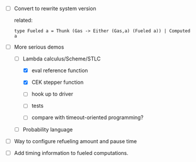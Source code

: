 - [ ] Convert to rewrite system version
  
  related:
  
  `type Fueled a = Thunk (Gas -> Either (Gas,a) (Fueled a)) | Computed a`
  
- [ ] More serious demos

  + [ ] Lambda calculus/Scheme/STLC
  
    * [x] eval reference function

    * [x] CEK stepper function
    
    * [ ] hook up to driver
    
    * [ ] tests
    
    * [ ] compare with timeout-oriented programming?

  + [ ] Probability language

- [ ] Way to configure refueling amount and pause time

- [ ] Add timing information to fueled computations.
